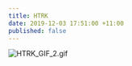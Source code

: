 ```yaml
---
title: HTRK
date: 2019-12-03 17:51:00 +11:00
published: false
---
```


![HTRK_GIF_2.gif](/uploads/HTRK_GIF_2.gif)